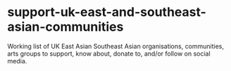 # support-uk-east-and-southeast-asian-communities
Working list of UK East Asian Southeast Asian organisations, communities, arts groups to support, know about, donate to, and/or follow on social media.
